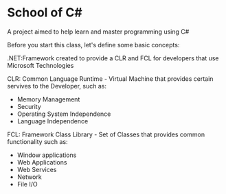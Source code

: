 School of C#
================

A project aimed to help learn and master programming using C#

Before you start this class, let's define some basic concepts:

.NET:Framework created to provide a CLR and FCL for developers that use Microsoft Technologies

CLR: Common Language Runtime - Virtual Machine that provides certain servives to the Developer, such as:
 - Memory Management
 - Security
 - Operating System Independence
 - Language Independence

FCL: Framework Class Library - Set of Classes that provides common functionality such as:
 - Window applications
 - Web Applications
 - Web Services 
 - Network
 - File I/O

